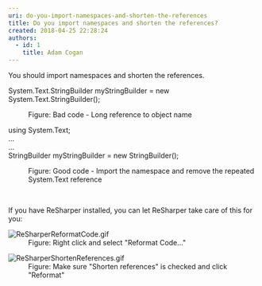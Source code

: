 ```yaml
---
uri: do-you-import-namespaces-and-shorten-the-references
title: Do you import namespaces and shorten the references?
created: 2018-04-25 22:28:24
authors:
  - id: 1
    title: Adam Cogan
---
```





<span class='intro'> You should import namespaces and shorten the references.<br> </span>

<p class="ssw15-rteElement-CodeArea">​System.Text.StringBuilder myStringBuilder = new System.Text.StringBuilder();<br></p><dd class="ssw15-rteElement-FigureBad">Figure&#58; Bad code - Long reference to object name​​<br></dd><p class="ssw15-rteElement-CodeArea">using System.Text;<br>...<br>...<br>StringBuilder myStringBuilder = new StringBuilder(); </p><dd class="ssw15-rteElement-FigureGood">Figure&#58; Good code -&#160;Import the namespace and remove the repeated System.Text reference<br></dd><p>​<br></p><p>If you have&#160;ReSharper&#160;installed, you can let ReSharper take care of this for you&#58;</p><dl class="image"><dt>
      <img src="/PublishingImages/ReSharperReformatCode.gif" alt="ReSharperReformatCode.gif" />
   </dt><dd>Figure&#58; Right click and select &quot;Reformat Code...&quot;<br></dd></dl><dl class="image"><dt>
         <img src="/PublishingImages/ReSharperShortenReferences.gif" alt="ReSharperShortenReferences.gif" />
      </dt><dd>Figure&#58; Make sure &quot;Shorten references&quot; is checked and click &quot;Reformat&quot;​<br></dd></dl>​​<br>


